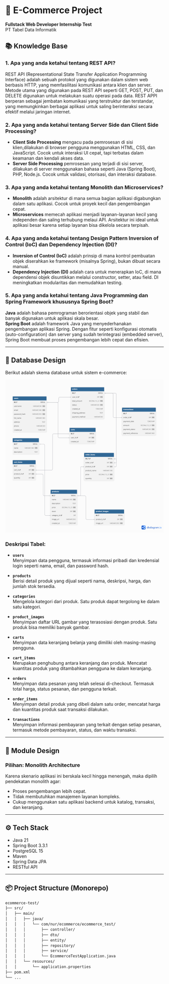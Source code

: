 # 🛒 E-Commerce Project  
**Fullstack Web Developer Internship Test**  
PT Tabel Data Informatik

## 📚 Knowledge Base

### 1. Apa yang anda ketahui tentang REST API?
REST API (Representational State Transfer Application Programming Interface) adalah sebuah protokol yang digunakan dalam sistem web berbasis HTTP, yang memfasilitasi komunikasi antara klien dan server. Metode utama yang digunakan pada REST API seperti GET, POST, PUT, dan DELETE digunakan untuk melakukan suatu operasi pada data. REST APPI berperan sebagai jembatan komunikasi yang terstruktur dan terstandar, yang memungkinkan berbagai aplikasi untuk saling berinteraksi secara efektif melalui jaringan internet.

### 2. Apa yang anda ketahui tentang Server Side dan Client Side Processing?
- **Client Side Processing** mengacu pada pemrosesan di sisi klien,dilakukan di browser pengguna menggunakan HTML, CSS, dan JavaScript. Cocok untuk interaksi UI cepat, tapi terbatas dalam keamanan dan kendali akses data.
- **Server Side Processing** pemrosesan yang terjadi di sisi server, dilakukan di server menggunakan bahasa seperti Java (Spring Boot), PHP, Node.js. Cocok untuk validasi, otorisasi, dan interaksi database.

### 3. Apa yang anda ketahui tentang Monolith dan Microservices?
- **Monolith** adalah arsitektur di mana semua bagian aplikasi digabungkan dalam satu aplikasi. Cocok untuk proyek kecil dan pengembangan cepat.  
- **Microservices** memecah aplikasi menjadi layanan-layanan kecil yang independen dan saling terhubung melaui API. Arsitektur ini ideal untuk aplikasi besar karena setiap layanan bisa dikelola secara terpisah.

### 4. Apa yang anda ketahui tentang Design Pattern Inversion of Control (IoC) dan Dependency Injection (DI)?
- **Inversion of Control (IoC)** adalah prinsip di mana kontrol pembuatan objek diserahkan ke framework (misalnya Spring), bukan dibuat secara manual.
- **Dependency Injection (DI)** adalah cara untuk menerapkan IoC, di mana dependensi objek disuntikkan melalui constructor, setter, atau field. DI meningkatkan modularitas dan memudahkan testing.

### 5. Apa yang anda ketahui tentang Java Programming dan Spring Framework khususnya Spring Boot?
**Java** adalah bahasa pemrograman berorientasi objek yang stabil dan banyak digunakan untuk aplikasi skala besar.  
**Spring Boot** adalah framework Java yang menyederhanakan pengembangan aplikasi Spring. Dengan fitur seperti konfigurasi otomatis (auto-configuration) dan server yang sudah terintegrasi (embedded server), Spring Boot membuat proses pengembangan lebih cepat dan efisien.

---

## 🧱 Database Design

Berikut adalah skema database untuk sistem e-commerce:

![Database Schema](DesainDatabase.png)

### Deskripsi Tabel:

- **`users`**  
  Menyimpan data pengguna, termasuk informasi pribadi dan kredensial login seperti nama, email, dan password hash.

- **`products`**  
  Berisi detail produk yang dijual seperti nama, deskripsi, harga, dan jumlah stok tersedia.

- **`categories`**  
  Mengelola kategori dari produk. Satu produk dapat tergolong ke dalam satu kategori.

- **`product_images`**  
  Menyimpan daftar URL gambar yang terasosiasi dengan produk. Satu produk bisa memiliki banyak gambar.

- **`carts`**  
  Menyimpan data keranjang belanja yang dimiliki oleh masing-masing pengguna.

- **`cart_items`**  
  Merupakan penghubung antara keranjang dan produk. Mencatat kuantitas produk yang ditambahkan pengguna ke dalam keranjang.

- **`orders`**  
  Menyimpan data pesanan yang telah selesai di-checkout. Termasuk total harga, status pesanan, dan pengguna terkait.

- **`order_items`**  
  Menyimpan detail produk yang dibeli dalam satu order, mencatat harga dan kuantitas produk saat transaksi dilakukan.

- **`transactions`**  
  Menyimpan informasi pembayaran yang terkait dengan setiap pesanan, termasuk metode pembayaran, status, dan waktu transaksi.

---

## 🧩 Module Design

### Pilihan: **Monolith Architecture**

Karena skenario aplikasi ini berskala kecil hingga menengah, maka dipilih pendekatan monolith agar:
- Proses pengembangan lebih cepat.
- Tidak membutuhkan manajemen layanan kompleks.
- Cukup menggunakan satu aplikasi backend untuk katalog, transaksi, dan keranjang.

---

## ⚙️ Tech Stack

- Java 21
- Spring Boot 3.3.1
- PostgreSQL 15
- Maven
- Spring Data JPA
- RESTful API

---

## 📦 Project Structure (Monorepo)

```bash
ecommerce-test/
├── src/
│   ├── main/
│   │   ├── java/
│   │   │   └── com/nur/ecommerce/ecommerce_test/
│   │   │       ├── controller/
│   │   │       ├── dto/
│   │   │       ├── entity/
│   │   │       ├── repository/
│   │   │       ├── service/
│   │   │       └── EcommerceTestApplication.java
│   │   └── resources/
│   │       └── application.properties
├── pom.xml
└── ...
